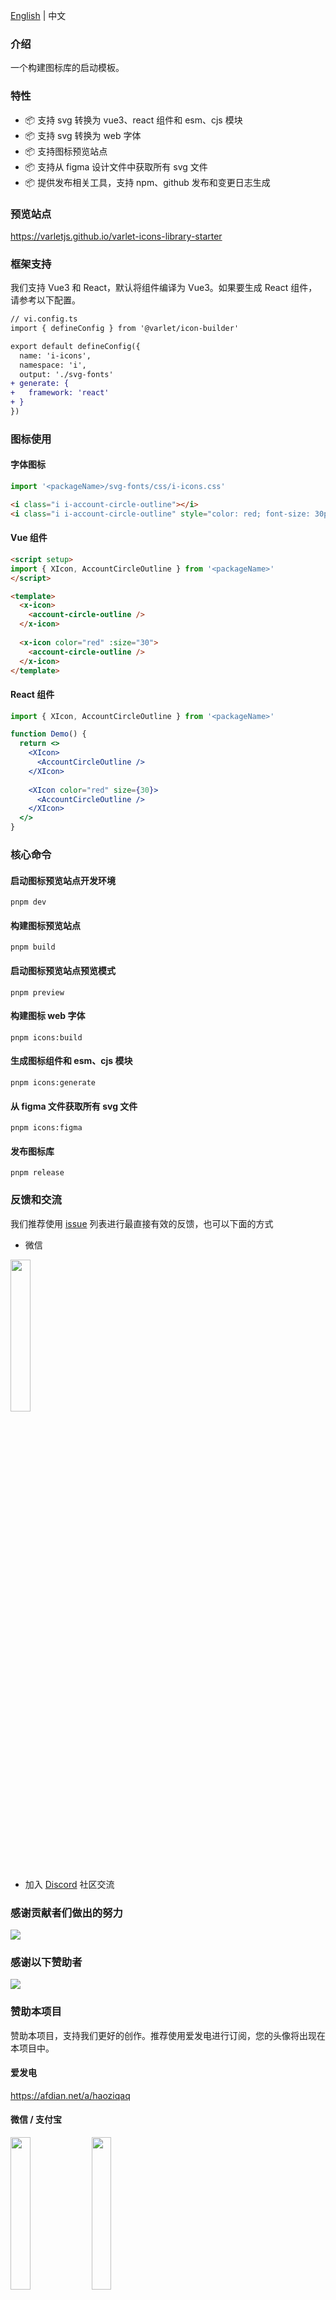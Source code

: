 <a href="https://github.com/varletjs/varlet-icons-library-starter/blob/main/README.md">English</a> |
<span>中文</span>

### 介绍

一个构建图标库的启动模板。

### 特性

- 📦 支持 svg 转换为 vue3、react 组件和 esm、cjs 模块
- 📦 支持 svg 转换为 web 字体
- 📦 支持图标预览站点
- 📦 支持从 figma 设计文件中获取所有 svg 文件
- 📦 提供发布相关工具，支持 npm、github 发布和变更日志生成

### 预览站点

https://varletjs.github.io/varlet-icons-library-starter

### 框架支持

我们支持 Vue3 和 React，默认将组件编译为 Vue3。如果要生成 React 组件，请参考以下配置。

```diff
// vi.config.ts
import { defineConfig } from '@varlet/icon-builder'

export default defineConfig({
  name: 'i-icons',
  namespace: 'i',
  output: './svg-fonts'
+ generate: {
+   framework: 'react'
+ }  
})
```

### 图标使用

#### 字体图标

```js
import '<packageName>/svg-fonts/css/i-icons.css'
```

```html
<i class="i i-account-circle-outline"></i>
<i class="i i-account-circle-outline" style="color: red; font-size: 30px"></i>
```

#### Vue 组件

```html
<script setup>
import { XIcon, AccountCircleOutline } from '<packageName>'
</script>

<template>
  <x-icon>
    <account-circle-outline />
  </x-icon>
   
  <x-icon color="red" :size="30">
    <account-circle-outline />
  </x-icon>
</template>
```

#### React 组件

```jsx
import { XIcon, AccountCircleOutline } from '<packageName>'

function Demo() {
  return <>
    <XIcon>
      <AccountCircleOutline />
    </XIcon>
   
    <XIcon color="red" size={30}>
      <AccountCircleOutline />
    </XIcon>
  </>
}
```

### 核心命令

#### 启动图标预览站点开发环境

```
pnpm dev
```

#### 构建图标预览站点

```
pnpm build
```

#### 启动图标预览站点预览模式

```
pnpm preview
```

#### 构建图标 web 字体

```
pnpm icons:build
```

#### 生成图标组件和 esm、cjs 模块

```
pnpm icons:generate
```

#### 从 figma 文件获取所有 svg 文件

```
pnpm icons:figma
```

#### 发布图标库

```
pnpm release
```

### 反馈和交流

我们推荐使用 [issue](https://github.com/varletjs/varlet-icons-library-starter/issues) 列表进行最直接有效的反馈，也可以下面的方式

* 微信

<img style="width: 25%" src="https://cdn.jsdelivr.net/gh/varletjs/varlet-static/community.png" />

* 加入 [Discord](https://discord.gg/Dmb8ydBHkw) 社区交流

### 感谢贡献者们做出的努力

<a href="https://github.com/varletjs/varlet-icons-library-starter/graphs/contributors">
  <img src="https://contrib.rocks/image?repo=varletjs/varlet-icons-library-starter" />
</a>

### 感谢以下赞助者

<a href="https://cdn.jsdelivr.net/gh/varletjs/varlet-static/sponsorkit/sponsors.svg">
  <img src="https://cdn.jsdelivr.net/gh/varletjs/varlet-static/sponsorkit/sponsors.svg">
</a>

### 赞助本项目

赞助本项目，支持我们更好的创作。推荐使用爱发电进行订阅，您的头像将出现在本项目中。

#### 爱发电

<a href="https://afdian.net/a/haoziqaq">https://afdian.net/a/haoziqaq</a>

#### 微信 / 支付宝

<img style="width: 25%" src="https://cdn.jsdelivr.net/gh/varletjs/varlet-static/wechat.jpg" />
<img style="width: 25%" src="https://cdn.jsdelivr.net/gh/varletjs/varlet-static/alipay.jpg" />